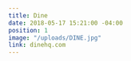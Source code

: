 ```yaml
---
title: Dine
date: 2018-05-17 15:21:00 -04:00
position: 1
image: "/uploads/DINE.jpg"
link: dinehq.com
---
```



